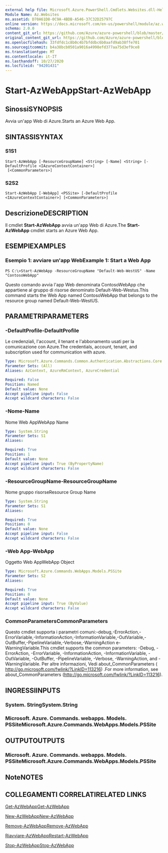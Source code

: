 ```yaml
---
external help file: Microsoft.Azure.PowerShell.Cmdlets.Websites.dll-Help.xml
Module Name: Az.Websites
ms.assetid: D70A61D8-0C9A-4BDB-A546-37C32D25797C
online version: https://docs.microsoft.com/en-us/powershell/module/az.websites/start-azwebapp
schema: 2.0.0
content_git_url: https://github.com/Azure/azure-powershell/blob/master/src/Websites/Websites/help/Start-AzWebApp.md
original_content_git_url: https://github.com/Azure/azure-powershell/blob/master/src/Websites/Websites/help/Start-AzWebApp.md
ms.openlocfilehash: 33fdfdc1c8b0c4b7bfddbc6b0aafd9ab38ffe701
ms.sourcegitcommit: b4a38bcb0501a9016a4998efd377aa75d3ef9ce8
ms.translationtype: MT
ms.contentlocale: it-IT
ms.lasthandoff: 10/27/2020
ms.locfileid: "94201431"
---
```

# <span data-ttu-id="15357-101">Start-AzWebApp</span><span class="sxs-lookup"><span data-stu-id="15357-101">Start-AzWebApp</span></span>

## <span data-ttu-id="15357-102">Sinossi</span><span class="sxs-lookup"><span data-stu-id="15357-102">SYNOPSIS</span></span>
<span data-ttu-id="15357-103">Avvia un'app Web di Azure.</span><span class="sxs-lookup"><span data-stu-id="15357-103">Starts an Azure Web App.</span></span>

## <span data-ttu-id="15357-104">SINTASSI</span><span class="sxs-lookup"><span data-stu-id="15357-104">SYNTAX</span></span>

### <span data-ttu-id="15357-105">S1</span><span class="sxs-lookup"><span data-stu-id="15357-105">S1</span></span>
```
Start-AzWebApp [-ResourceGroupName] <String> [-Name] <String> [-DefaultProfile <IAzureContextContainer>]
 [<CommonParameters>]
```

### <span data-ttu-id="15357-106">S2</span><span class="sxs-lookup"><span data-stu-id="15357-106">S2</span></span>
```
Start-AzWebApp [-WebApp] <PSSite> [-DefaultProfile <IAzureContextContainer>] [<CommonParameters>]
```

## <span data-ttu-id="15357-107">Descrizione</span><span class="sxs-lookup"><span data-stu-id="15357-107">DESCRIPTION</span></span>
<span data-ttu-id="15357-108">Il cmdlet **Start-AzWebApp** avvia un'app Web di Azure.</span><span class="sxs-lookup"><span data-stu-id="15357-108">The **Start-AzWebApp** cmdlet starts an Azure Web App.</span></span>

## <span data-ttu-id="15357-109">ESEMPI</span><span class="sxs-lookup"><span data-stu-id="15357-109">EXAMPLES</span></span>

### <span data-ttu-id="15357-110">Esempio 1: avviare un'app Web</span><span class="sxs-lookup"><span data-stu-id="15357-110">Example 1: Start a Web App</span></span>
```
PS C:\>Start-AzWebApp -ResourceGroupName "Default-Web-WestUS" -Name "ContosoWebApp"
```

<span data-ttu-id="15357-111">Questo comando avvia l'app Web denominata ContosoWebApp che appartiene al gruppo di risorse denominato Default-Web-Westus.</span><span class="sxs-lookup"><span data-stu-id="15357-111">This command starts the Web App named ContosoWebApp that belongs to the resource group named Default-Web-WestUS.</span></span>

## <span data-ttu-id="15357-112">PARAMETRI</span><span class="sxs-lookup"><span data-stu-id="15357-112">PARAMETERS</span></span>

### <span data-ttu-id="15357-113">-DefaultProfile</span><span class="sxs-lookup"><span data-stu-id="15357-113">-DefaultProfile</span></span>
<span data-ttu-id="15357-114">Le credenziali, l'account, il tenant e l'abbonamento usati per la comunicazione con Azure.</span><span class="sxs-lookup"><span data-stu-id="15357-114">The credentials, account, tenant, and subscription used for communication with azure.</span></span>

```yaml
Type: Microsoft.Azure.Commands.Common.Authentication.Abstractions.Core.IAzureContextContainer
Parameter Sets: (All)
Aliases: AzContext, AzureRmContext, AzureCredential

Required: False
Position: Named
Default value: None
Accept pipeline input: False
Accept wildcard characters: False
```

### <span data-ttu-id="15357-115">-Nome</span><span class="sxs-lookup"><span data-stu-id="15357-115">-Name</span></span>
<span data-ttu-id="15357-116">Nome Web App</span><span class="sxs-lookup"><span data-stu-id="15357-116">WebApp Name</span></span>

```yaml
Type: System.String
Parameter Sets: S1
Aliases:

Required: True
Position: 1
Default value: None
Accept pipeline input: True (ByPropertyName)
Accept wildcard characters: False
```

### <span data-ttu-id="15357-117">-ResourceGroupName</span><span class="sxs-lookup"><span data-stu-id="15357-117">-ResourceGroupName</span></span>
<span data-ttu-id="15357-118">Nome gruppo risorse</span><span class="sxs-lookup"><span data-stu-id="15357-118">Resource Group Name</span></span>

```yaml
Type: System.String
Parameter Sets: S1
Aliases:

Required: True
Position: 0
Default value: None
Accept pipeline input: False
Accept wildcard characters: False
```

### <span data-ttu-id="15357-119">-Web App</span><span class="sxs-lookup"><span data-stu-id="15357-119">-WebApp</span></span>
<span data-ttu-id="15357-120">Oggetto Web App</span><span class="sxs-lookup"><span data-stu-id="15357-120">WebApp Object</span></span>

```yaml
Type: Microsoft.Azure.Commands.WebApps.Models.PSSite
Parameter Sets: S2
Aliases:

Required: True
Position: 0
Default value: None
Accept pipeline input: True (ByValue)
Accept wildcard characters: False
```

### <span data-ttu-id="15357-121">CommonParameters</span><span class="sxs-lookup"><span data-stu-id="15357-121">CommonParameters</span></span>
<span data-ttu-id="15357-122">Questo cmdlet supporta i parametri comuni:-debug,-ErrorAction,-ErrorVariable,-InformationAction,-InformationVariable,-OutVariable,-OutBuffer,-PipelineVariable,-Verbose,-WarningAction e-WarningVariable.</span><span class="sxs-lookup"><span data-stu-id="15357-122">This cmdlet supports the common parameters: -Debug, -ErrorAction, -ErrorVariable, -InformationAction, -InformationVariable, -OutVariable, -OutBuffer, -PipelineVariable, -Verbose, -WarningAction, and -WarningVariable.</span></span> <span data-ttu-id="15357-123">Per altre informazioni, Vedi about_CommonParameters ( http://go.microsoft.com/fwlink/?LinkID=113216) .</span><span class="sxs-lookup"><span data-stu-id="15357-123">For more information, see about_CommonParameters (http://go.microsoft.com/fwlink/?LinkID=113216).</span></span>

## <span data-ttu-id="15357-124">INGRESSI</span><span class="sxs-lookup"><span data-stu-id="15357-124">INPUTS</span></span>

### <span data-ttu-id="15357-125">System. String</span><span class="sxs-lookup"><span data-stu-id="15357-125">System.String</span></span>

### <span data-ttu-id="15357-126">Microsoft. Azure. Commands. webapps. Models. PSSite</span><span class="sxs-lookup"><span data-stu-id="15357-126">Microsoft.Azure.Commands.WebApps.Models.PSSite</span></span>

## <span data-ttu-id="15357-127">OUTPUT</span><span class="sxs-lookup"><span data-stu-id="15357-127">OUTPUTS</span></span>

### <span data-ttu-id="15357-128">Microsoft. Azure. Commands. webapps. Models. PSSite</span><span class="sxs-lookup"><span data-stu-id="15357-128">Microsoft.Azure.Commands.WebApps.Models.PSSite</span></span>

## <span data-ttu-id="15357-129">Note</span><span class="sxs-lookup"><span data-stu-id="15357-129">NOTES</span></span>

## <span data-ttu-id="15357-130">COLLEGAMENTI CORRELATI</span><span class="sxs-lookup"><span data-stu-id="15357-130">RELATED LINKS</span></span>

[<span data-ttu-id="15357-131">Get-AzWebApp</span><span class="sxs-lookup"><span data-stu-id="15357-131">Get-AzWebApp</span></span>](./Get-AzWebApp.md)

[<span data-ttu-id="15357-132">New-AzWebApp</span><span class="sxs-lookup"><span data-stu-id="15357-132">New-AzWebApp</span></span>](./New-AzWebApp.md)

[<span data-ttu-id="15357-133">Remove-AzWebApp</span><span class="sxs-lookup"><span data-stu-id="15357-133">Remove-AzWebApp</span></span>](./Remove-AzWebApp.md)

[<span data-ttu-id="15357-134">Riavviare-AzWebApp</span><span class="sxs-lookup"><span data-stu-id="15357-134">Restart-AzWebApp</span></span>](./Restart-AzWebApp.md)

[<span data-ttu-id="15357-135">Stop-AzWebApp</span><span class="sxs-lookup"><span data-stu-id="15357-135">Stop-AzWebApp</span></span>](./Stop-AzWebApp.md)


